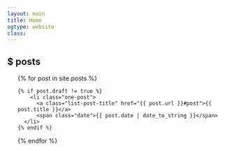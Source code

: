 ```yaml
---
layout: main
title: Home
ogtype: website
class:
---
```


<h2 class="page-title">
  <span class="cifrao">$ </span><span class="posts-title withoutDisplay">posts</span><span class="blinked-s withoutDisplay">&nbsp;&nbsp;</span>
</h2>

<ul class="posts">
  {% for post in site.posts %}

  	{% if post.draft != true %}
    	<li class="one-post">
          <a class="list-post-title" href="{{ post.url }}#post">{{ post.title }}</a>
          <span class="date">{{ post.date | date_to_string }}</span>
      </li>
    {% endif %}

  {% endfor %}
</ul>
